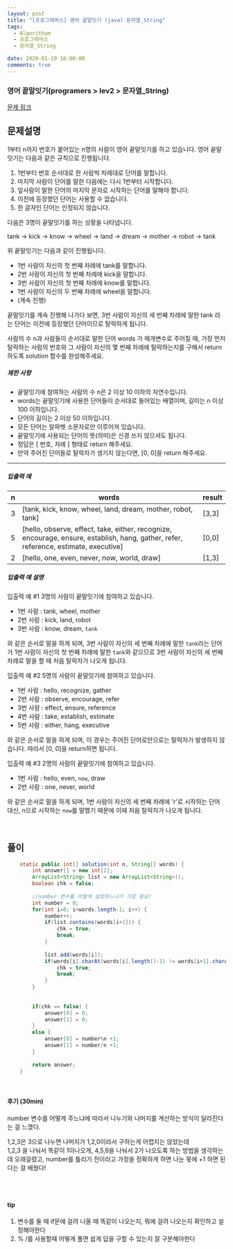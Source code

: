 ```yaml
---
layout: post
title: "[프로그래머스] 영어 끝말잇기 (java) 문자열_String"
tags:
  - Algorithum
  - 프로그래머스
  - 문자열_String

date: 2020-01-20 16:00:00
comments: true
---
```




###   영어 끝말잇기(programers > lev2 > 문자열_String)

[문제 링크](https://programmers.co.kr/learn/courses/30/lessons/12981)

## 문제설명

1부터 n까지 번호가 붙어있는 n명의 사람이 영어 끝말잇기를 하고 있습니다. 영어 끝말잇기는 다음과 같은 규칙으로 진행됩니다.

1. 1번부터 번호 순서대로 한 사람씩 차례대로 단어를 말합니다.
2. 마지막 사람이 단어를 말한 다음에는 다시 1번부터 시작합니다.
3. 앞사람이 말한 단어의 마지막 문자로 시작하는 단어를 말해야 합니다.
4. 이전에 등장했던 단어는 사용할 수 없습니다.
5. 한 글자인 단어는 인정되지 않습니다.

다음은 3명이 끝말잇기를 하는 상황을 나타냅니다.

tank → kick → know → wheel → land → dream → mother → robot → tank

위 끝말잇기는 다음과 같이 진행됩니다.

- 1번 사람이 자신의 첫 번째 차례에 tank를 말합니다.
- 2번 사람이 자신의 첫 번째 차례에 kick을 말합니다.
- 3번 사람이 자신의 첫 번째 차례에 know를 말합니다.
- 1번 사람이 자신의 두 번째 차례에 wheel을 말합니다.
- (계속 진행)

끝말잇기를 계속 진행해 나가다 보면, 3번 사람이 자신의 세 번째 차례에 말한 tank 라는 단어는 이전에 등장했던 단어이므로 탈락하게 됩니다.

사람의 수 n과 사람들이 순서대로 말한 단어 words 가 매개변수로 주어질 때, 가장 먼저 탈락하는 사람의 번호와 그 사람이 자신의 몇 번째 차례에 탈락하는지를 구해서 return 하도록 solution 함수를 완성해주세요.

##### 제한 사항

- 끝말잇기에 참여하는 사람의 수 n은 2 이상 10 이하의 자연수입니다.
- words는 끝말잇기에 사용한 단어들이 순서대로 들어있는 배열이며, 길이는 n 이상 100 이하입니다.
- 단어의 길이는 2 이상 50 이하입니다.
- 모든 단어는 알파벳 소문자로만 이루어져 있습니다.
- 끝말잇기에 사용되는 단어의 뜻(의미)은 신경 쓰지 않으셔도 됩니다.
- 정답은 [ 번호, 차례 ] 형태로 return 해주세요.
- 만약 주어진 단어들로 탈락자가 생기지 않는다면, [0, 0]을 return 해주세요.

------

##### 입출력 예

| n    | words                                                        | result |
| ---- | ------------------------------------------------------------ | ------ |
| 3    | [tank, kick, know, wheel, land, dream, mother, robot, tank]  | [3,3]  |
| 5    | [hello, observe, effect, take, either, recognize, encourage, ensure, establish, hang, gather, refer, reference, estimate, executive] | [0,0]  |
| 2    | [hello, one, even, never, now, world, draw]                  | [1,3]  |

##### 입출력 예 설명

입출력 예 #1
3명의 사람이 끝말잇기에 참여하고 있습니다.

- 1번 사람 : tank, wheel, mother
- 2번 사람 : kick, land, robot
- 3번 사람 : know, dream, `tank`

와 같은 순서로 말을 하게 되며, 3번 사람이 자신의 세 번째 차례에 말한 `tank`라는 단어가 1번 사람이 자신의 첫 번째 차례에 말한 `tank`와 같으므로 3번 사람이 자신의 세 번째 차례로 말을 할 때 처음 탈락자가 나오게 됩니다.

입출력 예 #2
5명의 사람이 끝말잇기에 참여하고 있습니다.

- 1번 사람 : hello, recognize, gather
- 2번 사람 : observe, encourage, refer
- 3번 사람 : effect, ensure, reference
- 4번 사람 : take, establish, estimate
- 5번 사람 : either, hang, executive

와 같은 순서로 말을 하게 되며, 이 경우는 주어진 단어로만으로는 탈락자가 발생하지 않습니다. 따라서 [0, 0]을 return하면 됩니다.

입출력 예 #3
2명의 사람이 끝말잇기에 참여하고 있습니다.

- 1번 사람 : hello, even, `now`, draw
- 2번 사람 : one, never, world

와 같은 순서로 말을 하게 되며, 1번 사람이 자신의 세 번째 차례에 'r'로 시작하는 단어 대신, n으로 시작하는 `now`를 말했기 때문에 이때 처음 탈락자가 나오게 됩니다.

<br>

## 풀이

```java
	static public int[] solution(int n, String[] words) {
		int answer[] = new int[2];
		ArrayList<String> list = new ArrayList<String>();
		boolean chk = false;
		
		//number 변수를 어떻게 설정하느냐가 가장 중요!
		int number = 0;		
		for(int i=0; i<words.length-1; i++) {
			number++;
			if(list.contains(words[i+1])) {
				chk = true;
				break;
			}
			
			list.add(words[i]);
			if(words[i].charAt(words[i].length()-1) != words[i+1].charAt(0)) {
				chk = true;
				break;
			}	
		}
        
        
		if(chk == false) {
			answer[0] = 0;
			answer[1] = 0;
		}
		else {
			answer[0] = number%n +1;
            answer[1] = number/n +1;
		}
		
		return answer;
	}
```

<br>

#### 후기 (30min)

number 변수를 어떻게 주느냐에 따라서 나누기와 나머지를 계산하는 방식이 달라진다는 걸 느꼈다.

1,2,3은 3으로 나누면 나머지가 1,2,0이라서 구하는게 어렵지는 않았는데 <br>1,2,3 을 나눠서 똑같이 1이나오게, 4,5,6을 나눠서 2가 나오도록 하는 방법을 생각하는데 오래걸렸고, number를 틀리기 전이라고 가정을 정확하게 하면 나눈 몫에 +1 하면 된다는 걸 배웠다!

<br>

<br>

#### tip

1. 변수를 둘 때 if문에 걸려 나올 때 똑같이 나오는지, 뭐에 걸려 나오는지 확인하고 설정해야한다
2. % /를 사용할때 어떻게 풀면 쉽게 답을 구할 수 있는지 잘 구분해야한다

<br>